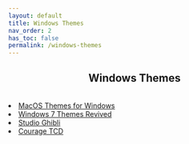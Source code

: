 ```yaml
---
layout: default
title: Windows Themes
nav_order: 2
has_toc: false
permalink: /windows-themes
---
```


<div class="card">
  <div class="container">
    <h2 class="text-delta" style="text-align:center">Windows Themes</h2>
  </div>
</div>
<br />
<div class="card">
  <div class="container">
    <lu>
      <li class="text-delta"><a href="/windows-themes/macos-themes-for-windows">MacOS Themes for Windows</a></li>
      <li class="text-delta"><a href="/windows-themes/windows-seven-themes-revived">Windows 7 Themes Revived</a></li>
      <li class="text-delta"><a href="/windows-themes/studio-ghibli">Studio Ghibli</a></li>
      <li class="text-delta"><a href="/windows-themes/courage-tcd">Courage TCD</a></li>
    </lu>
  </div>
</div>
